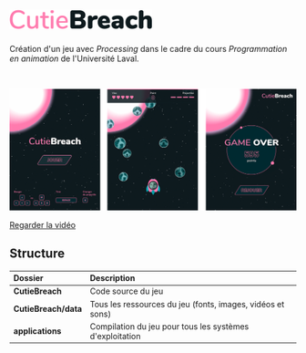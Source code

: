 <h1>
   <img alt="CutieBreach" width="250px" src="https://github.com/raphpare/CutieBreach/blob/master/images/logo-fonce.png?raw=true">
</h1>

Création d'un jeu avec *Processing* dans le cadre du cours *Programmation en animation* de l'Université Laval.

<br>

[![Regarder la vidéo](https://github.com/raphpare/CutieBreach/blob/master/images/ecrans.png?raw=true)](https://www.youtube.com/watch?v=PZlnefUOGr8)

[Regarder la vidéo](https://www.youtube.com/watch?v=PZlnefUOGr8)

## Structure
| Dossier |  Description |
|:---|:---|
| **CutieBreach** | Code source du jeu |
| **CutieBreach/data** | Tous les ressources du jeu (fonts, images, vidéos et sons) |
| **applications** | Compilation du jeu pour tous les systèmes d'exploitation |
